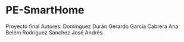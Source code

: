 # PE-SmartHome
Proyecto final 
Autores:
Dominguez Durán Gerardo
García Cabrera Ana Belém
Rodríguez Sánchez José Andrés
